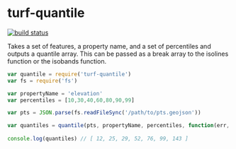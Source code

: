 turf-quantile
=============
[![build status](https://secure.travis-ci.org/Turfjs/turf-quantile.png)](http://travis-ci.org/Turfjs/turf-quantile)

Takes a set of features, a property name, and a set of percentiles and outputs a quantile array. This can be passed as a break array to the isolines function or the isobands function.

```js
var quantile = require('turf-quantile')
var fs = require('fs')

var propertyName = 'elevation'
var percentiles = [10,30,40,60,80,90,99]

var pts = JSON.parse(fs.readFileSync('/path/to/pts.geojson'))

var quantiles = quantile(pts, propertyName, percentiles, function(err, quantiles){
    
console.log(quantiles) // [ 12, 25, 29, 52, 76, 99, 143 ]
```
